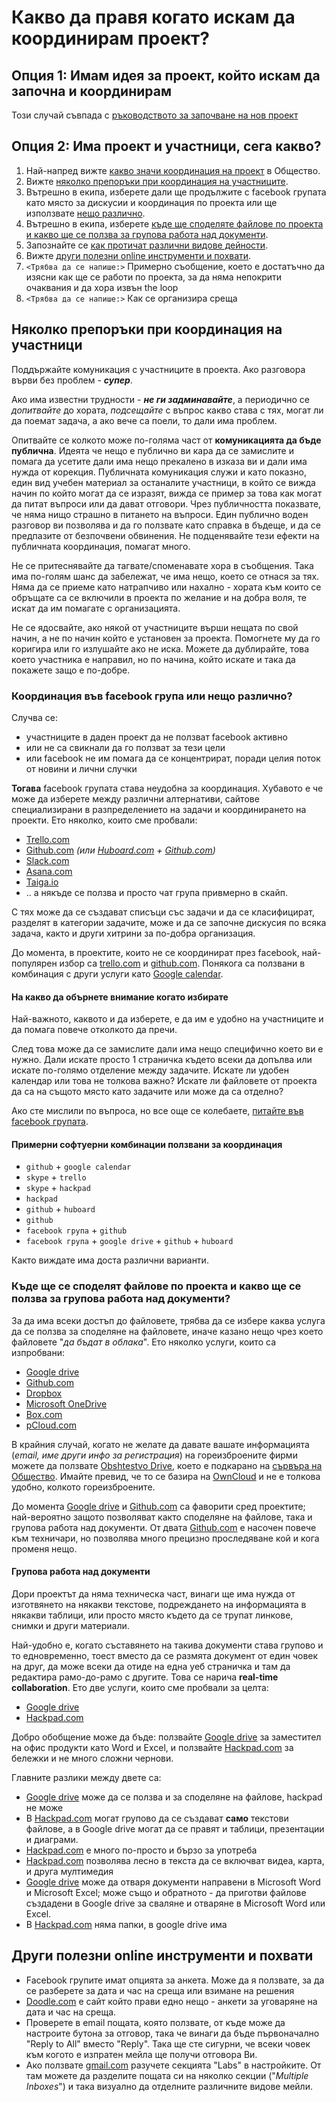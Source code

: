 # Какво да правя когато искам да координирам проект?

## Опция 1: Имам идея за проект, който искам да започна и координирам
Този случай съвпада с [ръководството за започване на нов проект](../projects/_new.md#readme)

## Опция 2: Има проект и участници, сега какво?
1. Най-напред вижте [какво значи координация на проект](../rules.md#o-coordinate) в Общество.
1. Вижте [няколко препоръки при координация на участниците](#o-points).
1. Вътрешно в екипа, изберете дали ще продължите с facebook групата като място за дискусии и координация по проекта или ще използвате [нещо различно](#o-pmsoftware).
1. Вътрешно в екипа, изберете [къде ще споделяте файлове по проекта и какво ще се ползва за групова работа над документи](#o-fileshare).
1. Запознайте се [как протичат различни видове дейности](../checklists.md).
1. Вижте [други полезни online инструменти и похвати](#o-otheruseful).
1. `<Трябва да се напише:>` Примерно съобщение, което е достатъчно да изясни как ще се работи по проекта, за да няма непокрити очаквания и да хора извън the loop
1. `<Трябва да се напише:>` Как се организира среща

<a id="o-points"></a>

## Няколко препоръки при координация на участници

Поддържайте комуникация с участниците в проекта. Ако разговора върви без проблем - ***супер***. 

Ако има известни трудности - ***не ги задминавайте***, а периодично се *допитвайте* до хората, *подсещайте* с въпрос какво става с тях, могат ли да поемат задача, а ако вече са поели, то дали има проблем.

Опитвайте се колкото може по-голяма част от **комуникацията да бъде публична**. Идеята че нещо е публично ви кара да се замислите и помага да усетите дали има нещо прекалено в изказа ви и дали има нужда от корекция. Публичната комуникация служи и като показно, един вид учебен материал за останалите участници, в който се вижда начин по който могат да се изразят, вижда се пример за това как могат да питат въпроси или да дават отговори. Чрез публичността показвате, че няма нищо страшно в питането на въпроси. Един публично воден разговор ви позволява и да го ползвате като справка в бъдеще, и да се предпазите от безпочвени обвинения. Не подценявайте тези ефекти на публичната координация, помагат много.

Не се притеснявайте да тагвате/споменавате хора в съобщения. Така има по-голям шанс да забележат, че има нещо, което се отнася за тях. Няма да се приеме като натрапчиво или нахално - хората към които се обръщате са се включили в проекта по желание и на добра воля, те искат да им помагате с организацията.

Не се ядосвайте, ако някой от участниците върши нещата по свой начин, а не по начин който е установен за проекта. Помогнете му да го коригира или го излушайте ако не иска. Можете да дублирайте, това което участника е направил, но по начина, който искате и така да покажете защо е по-добре.

<a id="o-pmsoftware"></a>

### Координация във facebook група или нещо различно?
Случва се:
 - участниците в даден проект да не ползват facebook активно
 - или не са свикнали да го ползват за тези цели
 - или facebook не им помага да се концентрират, поради целия поток от новини и лични случки

**Тогава** facebook групата става неудобна за координация. Хубавото е че може да изберете между различни алтернативи, сайтове специализирани в разпределението на задачи и координирането на проекти. Ето няколко, които сме пробвали:

 - [Trello.com](https://trello.com)
 - [Github.com](https://github.com/) *(или [Huboard.com](https://huboard.com/) + [Github.com](https://github.com/))*
 - [Slack.com](http://slack.com/)
 - [Asana.com](http://asana.com/)
 - [Taiga.io](http://taiga.io/)
 - .. а някъде се ползва и просто чат група привмерно в скайп.

С тях може да се създават списъци със задачи и да се класифицират, разделят в категории задачите, може и да се започне дискусия по всяка задача, както и други хитрини за по-добра организация.

До момента, в проектите, които не се координират през facebook, най-популярен избор са [trello.com](https://github.com/) и [github.com](https://github.com/). Понякога са ползвани в комбинация с други услуги като [Google calendar](https://www.google.com/calendar/).

#### На какво да обърнете внимание когато избирате
Най-важното, каквото и да изберете, е да им е удобно на участниците и да помага повече отколкото да пречи.

След това може да се замислите дали има нещо специфично което ви е нужно. Дали искате просто 1 страничка където всеки да допълва или искате по-голямо отделение между задачите. Искате ли удобен календар или това не толкова важно? Искате ли файловете от проекта да са на същото място като задачите или може да са отделно?

Ако сте мислили по въпроса, но все още се колебаете, [питайте във facebook групата](https://www.facebook.com/groups/obshtestvo/).

#### Примерни софтуерни комбинации ползвани за координация

 - `github` + `google calendar`
 - `skype` + `trello`
 - `skype` + `hackpad`
 - `hackpad`
 - `github` + `huboard`
 - `github`
 - `facebook група` + `github`
 - `facebook група` + `google drive` + `github` + `huboard`

Както виждате има доста различни варианти.


<a id="o-fileshare"></a>

### Къде ще се споделят файлове по проекта и какво ще се ползва за групова работа над документи?
За да има всеки достъп до файловете, трябва да се избере каква услуга да се ползва за споделяне на файловете, иначе казано нещо чрез което файловете "*да бъдат в облака*". Ето няколко услуги, които са изпробвани:

 - [Google drive](https://drive.google.com/)
 - [Github.com](https://github.com/)
 - [Dropbox](https://www.dropbox.com/)
 - [Microsoft OneDrive](https://onedrive.live.com/about/auth/)
 - [Box.com](https://www.box.com/)
 - [pCloud.com](http://pcloud.com/)

В крайния случай, когато не желате да давате вашате информацията (*email, име други инфо за регистрация*) на гореизброените фирми можете да ползвате [Obshtestvo Drive](http://drive.obshtestvo.bg/), което е подкарано на [сървъра на Общество](https://status.obshtestvo.bg/milestone/2014/05/24/server-and-collocation.html). Имайте превид, че то се базира на [OwnCloud](http://owncloud.org/) и не е толкова удобно, колкото гореизброените.

До момента [Google drive](https://drive.google.com/) и [Github.com](https://github.com/) са фаворити сред проектите; най-вероятно защото позволяват както споделяне на файлове, така и групова работа над документи. От двата [Github.com](https://github.com/) e насочен повече към техничари, но позволява много прецизно проследяване кой и кога променя нещо.

#### Групова работа над документи
Дори проектът да няма техническа част, винаги ще има нужда от изготвянето на някакви текстове, подреждането на информацията в някакви таблици, или просто място където да се трупат линкове, снимки и други материали.

Най-удобно е, когато съставянето на такива документи става групово и то едновременно, тоест вместо да се размята документ от един човек на друг, да може всеки да отиде на една уеб страничка и там да редактира рамо-до-рамо с другите. Това се нарича **real-time collaboration**. Ето две услуги, които сме пробвали за целта:

 - [Google drive](https://drive.google.com/)
 - [Hackpad.com](https://obshtestvo.hackpad.com/)

Добро обобщение може да бъде: ползвайте [Google drive](https://drive.google.com/) за заместител на офис продукти като Word и Excel, и ползвайте [Hackpad.com](https://obshtestvo.hackpad.com/) за бележки и не много сложни чернови.

Главните разлики между двете са:

 - [Google drive](https://drive.google.com/) може да се ползва и за споделяне на файлове, hackpad не може
 - В [Hackpad.com](https://obshtestvo.hackpad.com/) могат групово да се създават **само** текстови файлове, а в Google drive могат да се правят и таблици, презентации и диаграми.
 - [Hackpad.com](https://obshtestvo.hackpad.com/) е много по-просто и бързо за употреба 
 - [Hackpad.com](https://obshtestvo.hackpad.com/) позволява лесно в текста да се включват видеа, карта, и друга мултимедия
 - [Google drive](https://drive.google.com/) може да отваря документи направени в Microsoft Word и Microsoft Excel; може също и обратното - да приготви файлове създадени в Google drive за сваляне и отваряне в Micrоsoft Word или Excel.
 - В [Hackpad.com](https://obshtestvo.hackpad.com/) няма папки, в google drive има


<a id="o-otheruseful"></a>

## Други полезни online инструменти и похвати

 - Facebook групите имат опцията за анкета. Може да я ползвате, за да се разберете за дата и час на среща или взимане на решения
 - [Doodle.com](http://doodle.com/bg/) е сайт който прави едно нещо - анкети за уговаряне на дата и час на среща.
 - Проверете в email пощата, която ползвате, от къде може да настроите бутона за отговор, така че винаги да бъде първоначално "Reply to All" вместо "Reply". Така ще сте сигурни, че всеки човек към когото е изпратен мейла ще получи отговора Ви.
 - Ако ползвате [gmail.com](https://mail.google.com/) разучете секцията "Labs" в настройките. От там можете да разделите пощата си на няколко секции ("*Multiple Inboxes*") и така визуално да отделните различните видове мейли.
